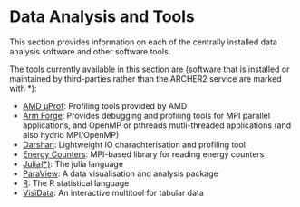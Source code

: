 # Data Analysis and Tools

This section provides information on each of the centrally installed
data analysis software and other software tools.

The tools currently available in this section are (software that is installed or maintained
by third-parties rather than the ARCHER2 service are marked with *):

- [AMD &mu;Prof](amd-uprof.md): Profiling tools provided by AMD
- [Arm Forge](arm-forge.md): Provides debugging and profiling tools for MPI parallel applications, and
OpenMP or pthreads mutli-threaded applications (and also hydrid MPI/OpenMP)
- [Darshan](darshan.md): Lightweight IO charachterisation and profiling tool
- [Energy Counters](pm-mpi-lib.md): MPI-based library for reading energy counters
- [Julia(*)](julia.md): The julia language
- [ParaView](paraview.md): A data visualisation and analysis package 
- [R](cray-r.md): The R statistical language
- [VisiData](visidata.md): An interactive multitool for tabular data


